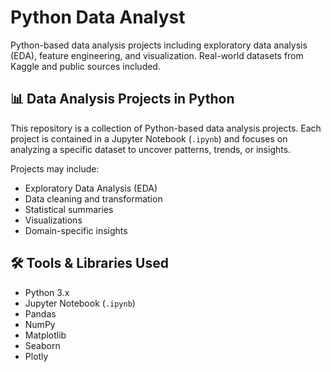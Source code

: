 # Python Data Analyst
Python-based data analysis projects including exploratory data analysis (EDA), feature engineering, and visualization. Real-world datasets from Kaggle and public sources included.

## 📊 Data Analysis Projects in Python

This repository is a collection of Python-based data analysis projects. Each project is contained in a Jupyter Notebook (`.ipynb`) and focuses on analyzing a specific dataset to uncover patterns, trends, or insights.

Projects may include:
- Exploratory Data Analysis (EDA)
- Data cleaning and transformation
- Statistical summaries
- Visualizations
- Domain-specific insights

## 🛠️ Tools & Libraries Used

- Python 3.x
- Jupyter Notebook (`.ipynb`)
- Pandas
- NumPy
- Matplotlib
- Seaborn
- Plotly
